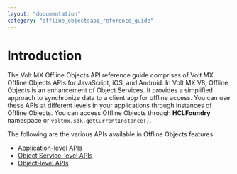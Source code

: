 ```yaml
---
layout: "documentation"
category: "offline_objectsapi_reference_guide"
---
```



Introduction
============

The Volt MX Offline Objects API reference guide comprises of Volt MX Offline Objects APIs for JavaScript, iOS, and Android. In Volt MX V8, Offline Objects is an enhancement of Object Services. It provides a simplified approach to synchronize data to a client app for offline access. You can use these APIs at different levels in your applications through instances of Offline Objects. You can access Offline Objects through **HCLFoundry** namespace or `voltmx.sdk.getCurrentInstance()`.

The following are the various APIs available in Offline Objects features.

*   [Application-level APIs](Application_Level_APIs.html)
*   [Object Service-level APIs](Object_Service_Level.html)
*   [Object-level APIs](Object_Level.html)
